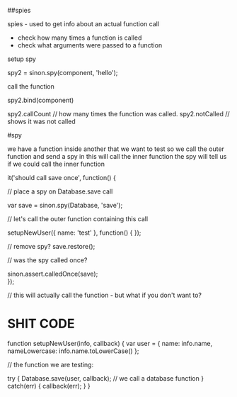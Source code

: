 
##spies

spies - used to get info about an actual function call
- check how many times a function is called
- check what arguments were passed to a function

setup spy

spy2 = sinon.spy(component, 'hello');

call the function

spy2.bind(component)

spy2.callCount // how many times the function was called. 
spy2.notCalled // shows it was not called


#spy

we have a function inside another that we want to test
so we call the outer function and send a spy in 
this will call the inner function
the spy will tell us if we could call the inner function

it('should call save once', function() {

  // place a spy on Database.save call

  var save = sinon.spy(Database, 'save'); 

// let's call the outer function containing this call 

  setupNewUser({ name: 'test' }, function() { });  

// remove spy? 
  save.restore(); 

// was the spy called once? 

  sinon.assert.calledOnce(save);   
});

// this will actually call the function - but what if you don't want to? 

# SHIT CODE

function setupNewUser(info, callback) {
  var user = {
    name: info.name,
    nameLowercase: info.name.toLowerCase()
  };

// the function we are testing: 

  try {
    Database.save(user, callback); // we call a database function
  }
  catch(err) {
    callback(err);
  }
}
